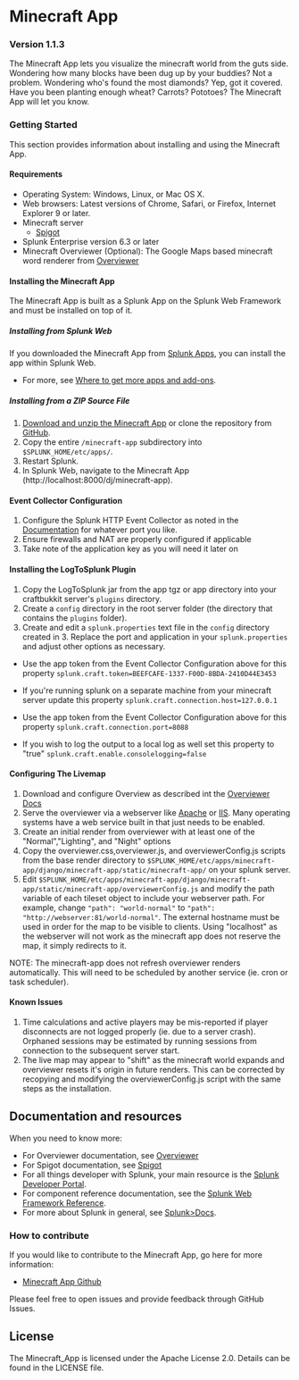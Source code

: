 # Minecraft App

### Version 1.1.3

The Minecraft App lets you visualize the minecraft world from the guts side. Wondering how many blocks have been dug up by your buddies? Not a problem. Wondering who's found the most diamonds? Yep, got it covered. Have you been planting enough wheat? Carrots? Pototoes? The Minecraft App will let you know.

### Getting Started
This section provides information about installing and using the Minecraft App.

#### Requirements

* Operating System: Windows, Linux, or Mac OS X.
* Web browsers: Latest versions of Chrome, Safari, or Firefox, Internet Explorer 9 or later.
* Minecraft server
  * [Spigot](https://www.spigotmc.org)
* Splunk Enterprise version 6.3 or later
* Minecraft Overviewer (Optional): The Google Maps based minecraft word renderer from [Overviewer](http://overviewer.org)

#### Installing the Minecraft App
The Minecraft App is built as a Splunk App on the Splunk Web Framework and must be installed on top of it.

##### Installing from Splunk Web
If you downloaded the Minecraft App from [Splunk Apps](http://apps.splunk.com), you can install the app within Splunk Web.

* For more, see [Where to get more apps and add-ons](http://docs.splunk.com/Documentation/Splunk/latest/Admin/Wheretogetmoreapps).

##### Installing from a ZIP Source File

1. [Download and unzip the Minecraft App](https://github.com/splunk/minecraft-app/archive/develop.zip)
or clone the repository from [GitHub](https://github.com/splunk/minecraft-app.git).
2. Copy the entire `/minecraft-app` subdirectory into `$SPLUNK_HOME/etc/apps/`.
3. Restart Splunk.
4. In Splunk Web, navigate to the Minecraft App (http://localhost:8000/dj/minecraft-app).

#### Event Collector Configuration

1. Configure the Splunk HTTP Event Collector as noted in the [Documentation](http://dev.splunk.com/view/event-collector/SP-CAAAE6M) for whatever port you like.
2. Ensure firewalls and NAT are properly configured if applicable
3. Take note of the application key as you will need it later on

#### Installing the LogToSplunk Plugin

1. Copy the LogToSplunk jar from the app tgz or app directory into your craftbukkit server's `plugins` directory.
2. Create a `config` directory in the root server folder (the directory that contains the `plugins` folder).
3. Create and edit a `splunk.properties` text file in the `config` directory created in 3. Replace the port and application in your `splunk.properties` and adjust other options as necessary.

 * Use the app token from the Event Collector Configuration above for this property `splunk.craft.token=BEEFCAFE-1337-F00D-8BDA-2410D44E3453`

 * If you're running splunk on a separate machine from your minecraft server update this property `splunk.craft.connection.host=127.0.0.1`

 * Use the app token from the Event Collector Configuration above for this property `splunk.craft.connection.port=8088`

 * If you wish to log the output to a local log as well set this property to "true" `splunk.craft.enable.consolelogging=false`

#### Configuring The Livemap

1. Download and configure Overview as described int the [Overviewer Docs](http://docs.overviewer.org/en/latest/)
2. Serve the overviewer via a webserver like [Apache](http://httpd.apache.org) or [IIS](http://www.iis.net). Many operating systems have a web service built in that just needs to be enabled.
3. Create an initial render from overviewer with at least one of the "Normal","Lighting", and "Night" options
4. Copy the overviewer.css,overviewer.js, and overviewerConfig.js scripts from the base render directory to `$SPLUNK_HOME/etc/apps/minecraft-app/django/minecraft-app/static/minecraft-app/` on your splunk server.
5. Edit `$SPLUNK_HOME/etc/apps/minecraft-app/django/minecraft-app/static/minecraft-app/overviewerConfig.js` and modify the path variable of each tileset object to include your webserver path. For example, change `"path": "world-normal"` to `"path": "http://webserver:81/world-normal"`. The external hostname must be used in order for the map to be visible to clients. Using "localhost" as the webserver will not work as the minecraft app does not reserve the map, it simply redirects to it.

NOTE: The minecraft-app does not refresh overviewer renders automatically. This will need to be scheduled by another service (ie. cron or task scheduler).


#### Known Issues

1. Time calculations and active players may be mis-reported if player disconnects are not logged properly (ie. due to a server crash). Orphaned sessions may be estimated by running sessions from connection to the subsequent server start.
2. The live map may appear to "shift" as the minecraft world expands and overviewer resets it's origin in future renders. This can be corrected by recopying and modifying the overviewerConfig.js script with the same steps as the installation.



## Documentation and resources

When you need to know more:

* For Overviewer documentation, see [Overviewer](http://overviewer.org)
* For Spigot documentation, see [Spigot](https://www.spigotmc.org)
* For all things developer with Splunk, your main resource is the [Splunk Developer Portal](http://dev.splunk.com).
* For component reference documentation, see the [Splunk Web Framework Reference](http://docs.splunk.com/Documentation/WebFramework).
* For more about Splunk in general, see [Splunk>Docs](http://docs.splunk.com/Documentation/Splunk).

### How to contribute

If you would like to contribute to the Minecraft App, go here for more information:

* [Minecraft App Github](https://github.com/splunk/minecraft-app)

Please feel free to open issues and provide feedback through GitHub Issues.

## License
The Minecraft_App is licensed under the Apache License 2.0. Details can be found in the LICENSE file.



